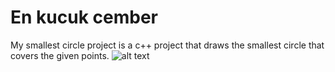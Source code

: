 # En kucuk cember
 My smallest circle project is a c++ project that draws the smallest circle that covers the given points.
 ![alt text](https://github.com/[TopalBugrahan]/[En-kucuk-cember]/daire.png?raw=true)

